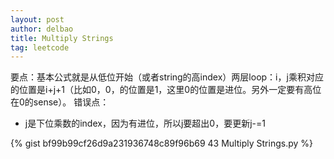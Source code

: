 ```yaml
---
layout: post
author: delbao
title: Multiply Strings 
tag: leetcode
---
```


要点：基本公式就是从低位开始（或者string的高index）两层loop：i，j乘积对应的位置是i+j+1（比如0，0，的位置是1，这里0的位置是进位。另外一定要有高位在0的sense）。
错误点：
 
- j是下位乘数的index，因为有进位，所以j要超出0，要更新j-=1

{% gist bf99b99cf26d9a231936748c89f96b69 43 Multiply Strings.py %}
